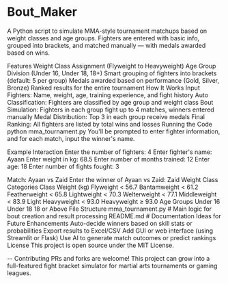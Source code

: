 # Bout_Maker
A Python script to simulate MMA-style tournament matchups based on weight classes and age groups. Fighters are entered with basic info, grouped into brackets, and matched manually — with medals awarded based on wins.

Features
Weight Class Assignment (Flyweight to Heavyweight)
Age Group Division (Under 16, Under 18, 18+)
Smart grouping of fighters into brackets (default: 5 per group)
Medals awarded based on performance (Gold, Silver, Bronze)
Ranked results for the entire tournament
How It Works
Input Fighters: Name, weight, age, training experience, and fight history
Auto Classification: Fighters are classified by age group and weight class
Bout Simulation: Fighters in each group fight up to 4 matches, winners entered manually
Medal Distribution: Top 3 in each group receive medals
Final Ranking: All fighters are listed by total wins and losses
Running the Code
python mma_tournament.py
You'll be prompted to enter fighter information, and for each match, input the winner's name.

  Example Interaction
Enter the number of fighters: 4
Enter fighter's name: Ayaan
Enter weight in kg: 68.5
Enter number of months trained: 12
Enter age: 18
Enter number of fights fought: 3

Match: Ayaan vs Zaid
Enter the winner of Ayaan vs Zaid: Zaid
Weight Class Categories
Class	Weight (kg)
Flyweight	< 56.7
Bantamweight	< 61.2
Featherweight	< 65.8
Lightweight	< 70.3
Welterweight	< 77.1
Middleweight	< 83.9
Light Heavyweight	< 93.0
Heavyweight	≥ 93.0
Age Groups
Under 16
Under 18
18 or Above
  File Structure
mma_tournament.py   # Main logic for bout creation and result processing
README.md           # Documentation
Ideas for Future Enhancements
Auto-decide winners based on skill stats or probabilities
Export results to Excel/CSV
Add GUI or web interface (using Streamlit or Flask)
Use AI to generate match outcomes or predict rankings
License
This project is open source under the MIT License.

-- Contributing
PRs and forks are welcome! This project can grow into a full-featured fight bracket simulator for martial arts tournaments or gaming leagues.
